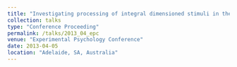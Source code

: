 ```yaml
---
title: "Investigating processing of integral dimensioned stimuli in the Garner paradigm"
collection: talks
type: "Conference Proceeding"
permalink: /talks/2013_04_epc
venue: "Experimental Psychology Conference"
date: 2013-04-05
location: "Adelaide, SA, Australia"
---
```

